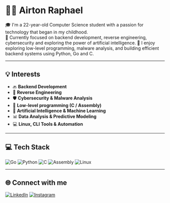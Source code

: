 # 👨‍💻 Airton Raphael

🎓 I'm a 22-year-old Computer Science student with a passion for technology that began in my childhood.  
🔧 Currently focused on backend development, reverse engineering, cybersecurity and exploring the power of artificial intelligence.
🚀 I enjoy exploring low-level programming, malware analysis, and building efficient backend systems using Python, Go and C.

---

## 💡 Interests

- 🔙 **Backend Development**
- 🔬 **Reverse Engineering**
- 🛡️ **Cybersecurity & Malware Analysis**
- 🧠 **Low-level programming (C / Assembly)**
- 🤖 **Artificial Intelligence & Machine Learning**
- 📊 **Data Analysis & Predictive Modeling**
- 💻 **Linux, CLI Tools & Automation**

---

## 💻 Tech Stack

![Go](https://img.shields.io/badge/Go-00ADD8?style=for-the-badge&logo=go&logoColor=white)
![Python](https://img.shields.io/badge/Python-3670A0?style=for-the-badge&logo=python&logoColor=ffdd54)
![C](https://img.shields.io/badge/C-00599C?style=for-the-badge&logo=c&logoColor=white)
![Assembly](https://img.shields.io/badge/Assembly-525252?style=for-the-badge&logo=raspberrypi&logoColor=white)
![Linux](https://img.shields.io/badge/Linux-FCC624?style=for-the-badge&logo=linux&logoColor=black)

---

## 🌐 Connect with me

[![LinkedIn](https://img.shields.io/badge/LinkedIn-0077B5?style=for-the-badge&logo=linkedin&logoColor=white)](https://linkedin.com/in/airton-raphael/)
[![Instagram](https://img.shields.io/badge/Instagram-E4405F?style=for-the-badge&logo=instagram&logoColor=white)](https://www.instagram.com/airton.raphael/)
